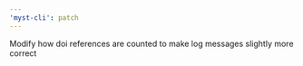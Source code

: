 ```yaml
---
'myst-cli': patch
---
```


Modify how doi references are counted to make log messages slightly more correct
